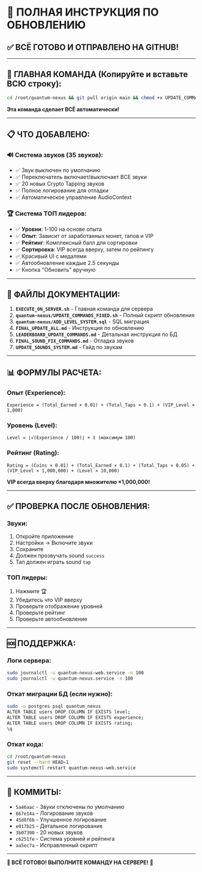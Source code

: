 # 🎯 ПОЛНАЯ ИНСТРУКЦИЯ ПО ОБНОВЛЕНИЮ

## ✅ ВСЁ ГОТОВО И ОТПРАВЛЕНО НА GITHUB!

---

## 🚀 ГЛАВНАЯ КОМАНДА (Копируйте и вставьте ВСЮ строку):

```bash
cd /root/quantum-nexus && git pull origin main && chmod +x UPDATE_COMMANDS_FIXED.sh && ./UPDATE_COMMANDS_FIXED.sh
```

**Эта команда сделает ВСЁ автоматически!**

---

## 📋 ЧТО ДОБАВЛЕНО:

### 🔊 Система звуков (35 звуков):
- ✅ Звук выключен по умолчанию
- ✅ Переключатель включает/выключает ВСЕ звуки
- ✅ 20 новых Crypto Tapping звуков
- ✅ Полное логирование для отладки
- ✅ Автоматическое управление AudioContext

### 🏆 Система ТОП лидеров:
- ✅ **Уровни**: 1-100 на основе опыта
- ✅ **Опыт**: Зависит от заработанных монет, тапов и VIP
- ✅ **Рейтинг**: Комплексный балл для сортировки
- ✅ **Сортировка**: VIP всегда вверху, затем по рейтингу
- ✅ Красивый UI с медалями
- ✅ Автообновление каждые 2.5 секунды
- ✅ Кнопка "Обновить" вручную

---

## 📁 ФАЙЛЫ ДОКУМЕНТАЦИИ:

1. **`EXECUTE_ON_SERVER.sh`** - Главная команда для сервера
2. **`quantum-nexus/UPDATE_COMMANDS_FIXED.sh`** - Полный скрипт обновления
3. **`quantum-nexus/ADD_LEVEL_SYSTEM.sql`** - SQL миграция
4. **`FINAL_UPDATE_ALL.md`** - Инструкция по обновлению
5. **`LEADERBOARD_UPDATE_COMMANDS.md`** - Детальная инструкция по БД
6. **`FINAL_SOUND_FIX_COMMANDS.md`** - Отладка звуков
7. **`UPDATE_SOUNDS_SYSTEM.md`** - Гайд по звукам

---

## 📊 ФОРМУЛЫ РАСЧЕТА:

### Опыт (Experience):
```
Experience = (Total_Earned × 0.01) + (Total_Taps × 0.1) + (VIP_Level × 1,000)
```

### Уровень (Level):
```
Level = ⌊√(Experience / 100)⌋ + 1 (максимум 100)
```

### Рейтинг (Rating):
```
Rating = (Coins × 0.01) + (Total_Earned × 0.1) + (Total_Taps × 0.05) + (VIP_Level × 1,000,000) + (Level × 10,000)
```

**VIP всегда вверху благодаря множителю ×1,000,000!**

---

## ✅ ПРОВЕРКА ПОСЛЕ ОБНОВЛЕНИЯ:

### Звуки:
1. Откройте приложение
2. Настройки → Включите звуки
3. Сохраните
4. Должен прозвучать sound `success`
5. Тап должен играть sound `tap`

### ТОП лидеры:
1. Нажмите 🏆
2. Убедитесь что VIP вверху
3. Проверьте отображение уровней
4. Проверьте рейтинг
5. Проверьте автообновление

---

## 🆘 ПОДДЕРЖКА:

### Логи сервера:
```bash
sudo journalctl -u quantum-nexus-web.service -n 100
sudo journalctl -u quantum-nexus.service -n 100
```

### Откат миграции БД (если нужно):
```bash
sudo -u postgres psql quantum_nexus
ALTER TABLE users DROP COLUMN IF EXISTS level;
ALTER TABLE users DROP COLUMN IF EXISTS experience;
ALTER TABLE users DROP COLUMN IF EXISTS rating;
\q
```

### Откат кода:
```bash
cd /root/quantum-nexus
git reset --hard HEAD~1
sudo systemctl restart quantum-nexus-web.service
```

---

## 📝 КОММИТЫ:

- `5a46aac` - Звуки отключены по умолчанию
- `667e14a` - Логирование звуков
- `45d8f6b` - Улучшенное логирование
- `e017b25` - Детальное логирование
- `3b07390` - 20 новых звуков
- `c6251fe` - Система уровней и рейтинга
- `aa5ec7a` - Исправленный скрипт

---

**🎉 ВСЁ ГОТОВО! ВЫПОЛНИТЕ КОМАНДУ НА СЕРВЕРЕ!** 🎉

